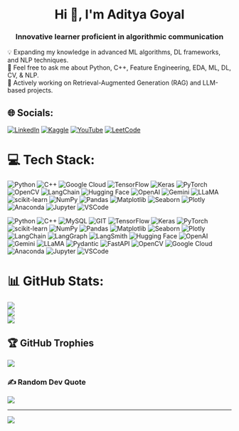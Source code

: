 <h1 align="center">Hi 👋, I'm Aditya Goyal</h1>
<h3 align="center">Innovative learner proficient in algorithmic communication</h3>

💡 Expanding my knowledge in advanced ML algorithms, DL frameworks, and NLP techniques.  
💬 Feel free to ask me about Python, C++, Feature Engineering, EDA, ML, DL, CV, & NLP.  
🌱 Actively working on Retrieval-Augmented Generation (RAG) and LLM-based projects.

## 🌐 Socials:
[![LinkedIn](https://img.shields.io/badge/LinkedIn-%230077B5.svg?logo=linkedin&logoColor=white)](https://www.linkedin.com/in/aditya-goyal-252698221/) 
[![Kaggle](https://img.shields.io/badge/Kaggle-%230077B5.svg?logo=kaggle&logoColor=white)](https://www.kaggle.com/goyaladi) 
[![YouTube](https://img.shields.io/badge/YouTube-%23FF0000.svg?logo=youtube&logoColor=white)](https://www.youtube.com/@I-AdityaGoyal) 
[![LeetCode](https://img.shields.io/badge/LeetCode-%23FFA116.svg?logo=leetcode&logoColor=white)](https://leetcode.com/_Adi-G/)

# 💻 Tech Stack:
![Python](https://img.shields.io/badge/python-3670A0?style=for-the-badge&logo=python&logoColor=ffdd54)
![C++](https://img.shields.io/badge/c++-%2300599C.svg?style=for-the-badge&logo=c%2B%2B&logoColor=white)
![Google Cloud](https://img.shields.io/badge/Google%20Cloud-%234285F4.svg?style=for-the-badge&logo=google-cloud&logoColor=white)
![TensorFlow](https://img.shields.io/badge/TensorFlow-%23FF6F00.svg?style=for-the-badge&logo=tensorflow&logoColor=white)
![Keras](https://img.shields.io/badge/Keras-%23D00000.svg?style=for-the-badge&logo=keras&logoColor=white)
![PyTorch](https://img.shields.io/badge/PyTorch-%23EE4C2C.svg?style=for-the-badge&logo=pytorch&logoColor=white)
![OpenCV](https://img.shields.io/badge/OpenCV-%235C3EE8.svg?style=for-the-badge&logo=opencv&logoColor=white)
![LangChain](https://img.shields.io/badge/LangChain-%23000000.svg?style=for-the-badge&logoColor=white)
![Hugging Face](https://img.shields.io/badge/Hugging%20Face-%23FFDE00.svg?style=for-the-badge&logo=huggingface&logoColor=black)
![OpenAI](https://img.shields.io/badge/OpenAI-%231a73e8.svg?style=for-the-badge&logo=openai&logoColor=white)
![Gemini](https://img.shields.io/badge/Gemini-%23121212.svg?style=for-the-badge&logo=gemini&logoColor=white)
![LLaMA](https://img.shields.io/badge/LLaMA-%23FF6F00.svg?style=for-the-badge&logo=llama&logoColor=white)
![scikit-learn](https://img.shields.io/badge/scikit--learn-%23F7931E.svg?style=for-the-badge&logo=scikit-learn&logoColor=white)
![NumPy](https://img.shields.io/badge/numpy-%23013243.svg?style=for-the-badge&logo=numpy&logoColor=white)
![Pandas](https://img.shields.io/badge/pandas-%23150458.svg?style=for-the-badge&logo=pandas&logoColor=white)
![Matplotlib](https://img.shields.io/badge/Matplotlib-%2300A98F.svg?style=for-the-badge&logo=matplotlib&logoColor=white)
![Seaborn](https://img.shields.io/badge/Seaborn-%23007ACC.svg?style=for-the-badge&logo=seaborn&logoColor=white)
![Plotly](https://img.shields.io/badge/Plotly-%233F4F75.svg?style=for-the-badge&logo=plotly&logoColor=white)
![Anaconda](https://img.shields.io/badge/Anaconda-%2344A833.svg?style=for-the-badge&logo=anaconda&logoColor=white)
![Jupyter](https://img.shields.io/badge/Jupyter-%23F37626.svg?style=for-the-badge&logo=jupyter&logoColor=white)
![VSCode](https://img.shields.io/badge/VSCode-%23007ACC.svg?style=for-the-badge&logo=visual-studio-code&logoColor=white)

![Python](https://img.shields.io/badge/python-3670A0?style=for-the-badge&logo=python&logoColor=ffdd54)
![C++](https://img.shields.io/badge/c++-%2300599C.svg?style=for-the-badge&logo=c%2B%2B&logoColor=white)
![MySQL](https://img.shields.io/badge/MySQL-%2300f.svg?style=for-the-badge&logo=mysql&logoColor=white)
![GIT](https://img.shields.io/badge/GIT-%23F05032.svg?style=for-the-badge&logo=git&logoColor=white)
![TensorFlow](https://img.shields.io/badge/TensorFlow-%23FF6F00.svg?style=for-the-badge&logo=tensorflow&logoColor=white)
![Keras](https://img.shields.io/badge/Keras-%23D00000.svg?style=for-the-badge&logo=keras&logoColor=white)
![PyTorch](https://img.shields.io/badge/PyTorch-%23EE4C2C.svg?style=for-the-badge&logo=pytorch&logoColor=white)
![scikit-learn](https://img.shields.io/badge/scikit--learn-%23F7931E.svg?style=for-the-badge&logo=scikit-learn&logoColor=white)
![NumPy](https://img.shields.io/badge/numpy-%23013243.svg?style=for-the-badge&logo=numpy&logoColor=white)
![Pandas](https://img.shields.io/badge/pandas-%23150458.svg?style=for-the-badge&logo=pandas&logoColor=white)
![Matplotlib](https://img.shields.io/badge/Matplotlib-%2300A98F.svg?style=for-the-badge&logo=matplotlib&logoColor=white)
![Seaborn](https://img.shields.io/badge/Seaborn-%23007ACC.svg?style=for-the-badge&logo=seaborn&logoColor=white)
![Plotly](https://img.shields.io/badge/Plotly-%233F4F75.svg?style=for-the-badge&logo=plotly&logoColor=white)
![LangChain](https://img.shields.io/badge/LangChain-%23000000.svg?style=for-the-badge&logoColor=white)
![LangGraph](https://img.shields.io/badge/LangGraph-%23000000.svg?style=for-the-badge&logoColor=white)
![LangSmith](https://img.shields.io/badge/LangSmith-%23000000.svg?style=for-the-badge&logoColor=white)
![Hugging Face](https://img.shields.io/badge/Hugging%20Face-%23FFDE00.svg?style=for-the-badge&logo=huggingface&logoColor=black)
![OpenAI](https://img.shields.io/badge/OpenAI-%231a73e8.svg?style=for-the-badge&logo=openai&logoColor=white)
![Gemini](https://img.shields.io/badge/Gemini-%23121212.svg?style=for-the-badge&logo=gemini&logoColor=white)
![LLaMA](https://img.shields.io/badge/LLaMA-%23FF6F00.svg?style=for-the-badge&logo=llama&logoColor=white)
![Pydantic](https://img.shields.io/badge/Pydantic-%23007ACC.svg?style=for-the-badge&logo=pydantic&logoColor=white) ![FastAPI](https://img.shields.io/badge/fastapi-%23009688.svg?style=for-the-badge&logo=fastapi&logoColor=white)
![OpenCV](https://img.shields.io/badge/OpenCV-%235C3EE8.svg?style=for-the-badge&logo=opencv&logoColor=white)
![Google Cloud](https://img.shields.io/badge/Google%20Cloud-%234285F4.svg?style=for-the-badge&logo=google-cloud&logoColor=white)
![Anaconda](https://img.shields.io/badge/Anaconda-%2344A833.svg?style=for-the-badge&logo=anaconda&logoColor=white) ![Jupyter](https://img.shields.io/badge/Jupyter-%23F37626.svg?style=for-the-badge&logo=jupyter&logoColor=white)
![VSCode](https://img.shields.io/badge/VSCode-%23007ACC.svg?style=for-the-badge&logo=visual-studio-code&logoColor=white)


# 📊 GitHub Stats:
![](https://github-readme-stats.vercel.app/api?username=I-AdityaGoyal&theme=dark&hide_border=false&include_all_commits=false&count_private=false)<br/>
![](https://github-readme-streak-stats.herokuapp.com/?user=I-AdityaGoyal&theme=dark&hide_border=false)<br/>
![](https://github-readme-stats.vercel.app/api/top-langs/?username=I-AdityaGoyal&theme=dark&hide_border=false&include_all_commits=false&count_private=false&layout=compact)

## 🏆 GitHub Trophies
![](https://github-profile-trophy.vercel.app/?username=I-AdityaGoyal&theme=radical&no-frame=false&no-bg=false&margin-w=4)

### ✍️ Random Dev Quote
![](https://quotes-github-readme.vercel.app/api?type=horizontal&theme=radical)

---
[![](https://visitcount.itsvg.in/api?id=I-AdityaGoyal&icon=0&color=0)](https://visitcount.itsvg.in)

<!-- Proudly created with GPRM ( https://gprm.itsvg.in ) -->
